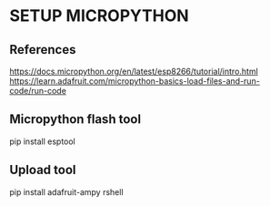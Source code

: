 # SETUP MICROPYTHON

## References
https://docs.micropython.org/en/latest/esp8266/tutorial/intro.html
https://learn.adafruit.com/micropython-basics-load-files-and-run-code/run-code

## Micropython flash tool
pip install esptool

## Upload tool
pip install adafruit-ampy rshell
